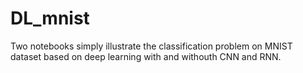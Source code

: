# DL_mnist 

Two notebooks simply illustrate the classification problem on MNIST dataset based on deep learning with and withouth CNN and RNN. 
